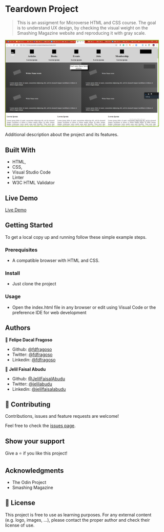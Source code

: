 # Teardown Project

> This is an assigment for Microverse HTML and CSS course. The goal is to understand UX design, by checking the visual weight on the Smashing Magazine website and reproducing it with gray scale.

![screenshot](images/teardown.png)

Additional description about the project and its features.

## Built With

- HTML,
- CSS,
- Visual Studio Code
- Linter
- W3C HTML Validator

## Live Demo

[Live Demo](https://raw.githack.com/JelilFaisalAbudu/teardown/homepage/index.html)

## Getting Started

To get a local copy up and running follow these simple example steps.

### Prerequisites

- A compatible browser with HTML and CSS. 

### Install

- Just clone the project

### Usage

- Open the index.html file in any browser or edit using Visual Code or the preference IDE for web development


## Authors

👤 **Felipe Dacal Fragoso**

- Github: [@fdfragoso](https://github.com/fdfragoso)
- Twitter: [@fdfragoso](https://twitter.com/fdfragoso)
- Linkedin: [@fdfragoso](https://www.linkedin.com/in/fdfragoso/)

👤 **Jelil Faisal Abudu**

- Github: [@JelilFaisalAbudu](https://github.com/JelilFaisalAbudu)
- Twitter: [@jelilabudu](https://twitter.com/jelilabudu)
- Linkedin: [@jelilfaisalabudu](www.linkedin.com/in/jelilfaisalabudu)

## 🤝 Contributing

Contributions, issues and feature requests are welcome!

Feel free to check the [issues page](https://github.com/JelilFaisalAbudu/teardown/issues).

## Show your support

Give a ⭐️ if you like this project!

## Acknowledgments

- The Odin Project
- Smashing Magazine

## 📝 License

This project is free to use as learning purposes. For any external content (e.g. logo, images, ...), please contact the proper author and check their license of use.
